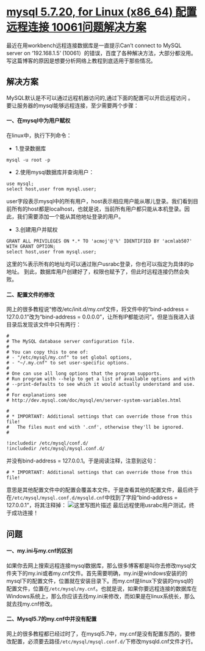 # [mysql 5.7.20, for Linux (x86_64) 配置远程连接 10061问题解决方案]( https://blog.csdn.net/zhoucheng05_13/article/details/78589025 )

最近在用workbench远程连接数据库是一直提示Can’t connect to MySQL server on ‘192.168.1.5’ (10061）的错误，百度了各种解决方法，大部分都没用。写这篇博客的原因是想要分析网络上教程到底适用于那些情况。

## 解决方案

MySQL默认是不可以通过远程机器访问的,通过下面的配置可以开启远程访问 。
要让服务器的mysql能够远程连接，至少需要两个步骤：

#### 一、在mysql中为用户赋权

在linux中，执行下列命令：

- 1.登录数据库

```shell
mysql -u root -p
```

- 2.使用mysql数据库并查询用户：

```shell
use mysql;
select host,user from mysql.user;
```

user字段表示mysql中的所有用户，host表示相应用户能从哪儿登录。我们看到目前所有的host都是localhost，也就是说，当前所有用户都只能从本机登录。因此，我们需要添加一个能从其他地址登录的用户。

- 3.创建用户并赋权

```shell
GRANT ALL PRIVILEGES ON *.* TO 'acmoj'@'%' IDENTIFIED BY 'acmlab507' WITH GRANT OPTION;
select host,user from mysql.user;
```

这里的%表示所有的地址均可以通过账户usrabc登录，你也可以指定为具体的ip地址。
到此，数据库用户创建好了，权限也赋予了，但此时远程连接仍然会失败。

#### 二、配置文件的修改

网上的很多教程说“修改/etc/init.d/my.cnf文件，将文件中的“bind-address = 127.0.0.1”改为“bind-address = 0.0.0.0”，让所有IP都能访问”。但是当我进入该目录后发现该文件中只有两行：

```
#
# The MySQL database server configuration file.
#
# You can copy this to one of:
# - "/etc/mysql/my.cnf" to set global options,
# - "~/.my.cnf" to set user-specific options.
#
# One can use all long options that the program supports.
# Run program with --help to get a list of available options and with
# --print-defaults to see which it would actually understand and use.
#
# For explanations see
# http://dev.mysql.com/doc/mysql/en/server-system-variables.html

#
# * IMPORTANT: Additional settings that can override those from this file!
#   The files must end with '.cnf', otherwise they'll be ignored.
#

!includedir /etc/mysql/conf.d/
!includedir /etc/mysql/mysql.conf.d/
```

并没有bind-address = 127.0.0.1。于是阅读注释，注意到这句：

```
# * IMPORTANT: Additional settings that can override those from this file!
```

意思是其他配置文件中的配置会覆盖本文件。于是查看其他的配置文件，最后终于在`/etc/mysql/mysql.conf.d/mysqld.cnf`中找到了字段“bind-address = 127.0.0.1”，将其注释掉：
![这里写图片描述](../../../#ImageAssets/20171121092717376.png)
最后远程使用usrabc用户测试，终于成功连接！

## 问题

#### 一、my.ini与my.cnf的区别

如果你去网上搜索远程连接mysql数据库，那么很多博客都是叫你去修改mysql文件夹下的my.ini或者my.cnf文件。首先需要明确，my.ini是windows安装的的mysql下的配置文件，位置就在安装目录下。而my.cnf是linux下安装的mysql的配置文件，位置在`/etc/mysql/my.cnf`。也就是说，如果你要远程连接的数据库在Windows系统上，那么你应该去找my.ini来修改，而如果是在linux系统长，那么就去找my.cnf修改。

#### 二、Mysql5.7的my.cnf中并没有配置

网上的很多教程都已经过时了，在mysql5.7中，my.cnf是没有配置东西的，要修改配置，必须要去路径`/etc/mysql/mysql.conf.d/`下修改mysqld.cnf文件才行。


